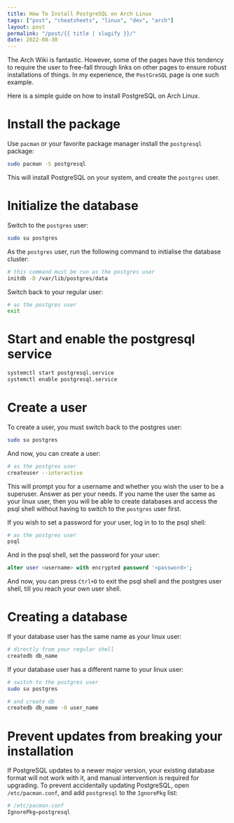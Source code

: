 ```yaml
---
title: How To Install PostgreSQL on Arch Linux
tags: ["post", "cheatsheets", "linux", "dev", "arch"]
layout: post
permalink: "/post/{{ title | slugify }}/"
date: 2022-08-30
---
```

The Arch Wiki is fantastic. However, some of the pages have this tendency to require the user to free-fall through links on other pages to ensure robust installations of things. In my experience, the `PostGreSQL` page is one such example.

Here is a simple guide on how to install PostgreSQL on Arch Linux.

# Install the package
Use `pacman` or your favorite package manager install the `postgresql` package:

```bash
sudo pacman -S postgresql
```

This will install PostgreSQL on your system, and create the `postgres` user.

# Initialize the database
Switch to the `postgres` user:
```bash
sudo su postgres
```

As the `postgres` user, run the following command to initialise the database cluster:
```bash
# this command must be run as the postgres user
initdb -D /var/lib/postgres/data
```

Switch back to your regular user:
```bash
# as the postgres user
exit
```

# Start and enable the postgresql service
```bash
systemctl start postgresql.service
systemctl enable postgresql.service
```

# Create a user
To create a user, you must switch back to the postgres user:
```bash
sudo su postgres
```

And now, you can create a user:
```bash
# as the postgres user
createuser --interactive
```

This will prompt you for a username and whether you wish the user to be a superuser. Answer as per your needs. If you name the user the same as your linux user, then you will be able to create databases and access the psql shell without having to switch to the `postgres` user first.

If you wish to set a password for your user, log in to to the psql shell:
```bash
# as the postgres user
psql
```

And in the psql shell, set the password for your user:
```sql
alter user <username> with encrypted password '<password>';
```

And now, you can press `Ctrl+D` to exit the psql shell and the postgres user shell, till you reach your own user shell.

# Creating a database
If your database user has the same name as your linux user:
```bash
# directly from your regular shell
createdb db_name
```

If your database user has a different name to your linux user:
```bash
# switch to the postgres user
sudo su postgres

# and create db
createdb db_name -O user_name
```

# Prevent updates from breaking your installation
If PostgreSQL updates to a newer major version, your existing database format will not work with it, and manual intervention is required for upgrading. To prevent accidentally updating PostgreSQL, open `/etc/pacman.conf`, and add `postgresql` to the `IgnorePkg` list:
```python
# /etc/pacman.conf
IgnorePkg=postgresql
```

